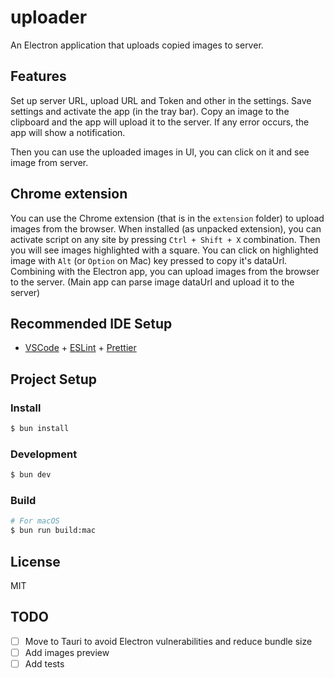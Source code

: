 # uploader

An Electron application that uploads copied images to server.

## Features

Set up server URL, upload URL and Token and other in the settings.
Save settings and activate the app (in the tray bar).
Copy an image to the clipboard and the app will upload it to the server.
If any error occurs, the app will show a notification.

Then you can use the uploaded images in UI, you can click on it and see image from server.

## Chrome extension

You can use the Chrome extension (that is in the `extension` folder) to upload images from the browser.
When installed (as unpacked extension), you can activate script on any site by pressing `Ctrl + Shift + X` combination.
Then you will see images highlighted with a square. You can click on highlighted image with `Alt` (or `Option` on Mac) key pressed to copy it's dataUrl.
Combining with the Electron app, you can upload images from the browser to the server.
(Main app can parse image dataUrl and upload it to the server)

## Recommended IDE Setup

- [VSCode](https://code.visualstudio.com/) + [ESLint](https://marketplace.visualstudio.com/items?itemName=dbaeumer.vscode-eslint) + [Prettier](https://marketplace.visualstudio.com/items?itemName=esbenp.prettier-vscode)

## Project Setup

### Install

```bash
$ bun install
```

### Development

```bash
$ bun dev
```

### Build

```bash
# For macOS
$ bun run build:mac
```

## License

MIT

## TODO

- [ ] Move to Tauri to avoid Electron vulnerabilities and reduce bundle size
- [ ] Add images preview
- [ ] Add tests
